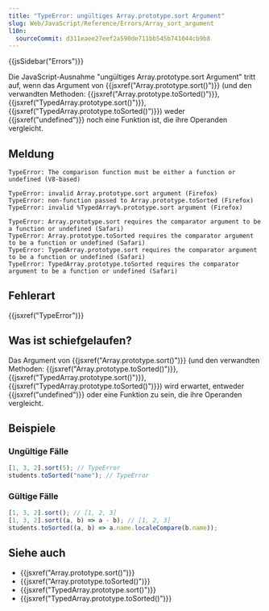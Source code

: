 ```yaml
---
title: "TypeError: ungültiges Array.prototype.sort Argument"
slug: Web/JavaScript/Reference/Errors/Array_sort_argument
l10n:
  sourceCommit: d311eaee27eef2a590de711bb545b741044cb9b8
---
```


{{jsSidebar("Errors")}}

Die JavaScript-Ausnahme "ungültiges Array.prototype.sort Argument" tritt auf, wenn das Argument von {{jsxref("Array.prototype.sort()")}} (und den verwandten Methoden: {{jsxref("Array.prototype.toSorted()")}}, {{jsxref("TypedArray.prototype.sort()")}}, {{jsxref("TypedArray.prototype.toSorted()")}}) weder {{jsxref("undefined")}} noch eine Funktion ist, die ihre Operanden vergleicht.

## Meldung

```plain
TypeError: The comparison function must be either a function or undefined (V8-based)

TypeError: invalid Array.prototype.sort argument (Firefox)
TypeError: non-function passed to Array.prototype.toSorted (Firefox)
TypeError: invalid %TypedArray%.prototype.sort argument (Firefox)

TypeError: Array.prototype.sort requires the comparator argument to be a function or undefined (Safari)
TypeError: Array.prototype.toSorted requires the comparator argument to be a function or undefined (Safari)
TypeError: TypedArray.prototype.sort requires the comparator argument to be a function or undefined (Safari)
TypeError: TypedArray.prototype.toSorted requires the comparator argument to be a function or undefined (Safari)
```

## Fehlerart

{{jsxref("TypeError")}}

## Was ist schiefgelaufen?

Das Argument von {{jsxref("Array.prototype.sort()")}} (und den verwandten Methoden: {{jsxref("Array.prototype.toSorted()")}}, {{jsxref("TypedArray.prototype.sort()")}}, {{jsxref("TypedArray.prototype.toSorted()")}}) wird erwartet, entweder {{jsxref("undefined")}} oder eine Funktion zu sein, die ihre Operanden vergleicht.

## Beispiele

### Ungültige Fälle

```js example-bad
[1, 3, 2].sort(5); // TypeError
students.toSorted("name"); // TypeError
```

### Gültige Fälle

```js example-good
[1, 3, 2].sort(); // [1, 2, 3]
[1, 3, 2].sort((a, b) => a - b); // [1, 2, 3]
students.toSorted((a, b) => a.name.localeCompare(b.name));
```

## Siehe auch

- {{jsxref("Array.prototype.sort()")}}
- {{jsxref("Array.prototype.toSorted()")}}
- {{jsxref("TypedArray.prototype.sort()")}}
- {{jsxref("TypedArray.prototype.toSorted()")}}
